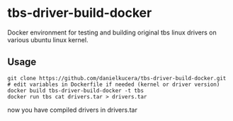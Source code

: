 # tbs-driver-build-docker

Docker environment for testing and building original tbs linux drivers on various ubuntu linux kernel.

## Usage
```
git clone https://github.com/danielkucera/tbs-driver-build-docker.git
# edit variables in Dockerfile if needed (kernel or driver version)
docker build tbs-driver-build-docker -t tbs
docker run tbs cat drivers.tar > drivers.tar
```
now you have compiled drivers in drivers.tar
